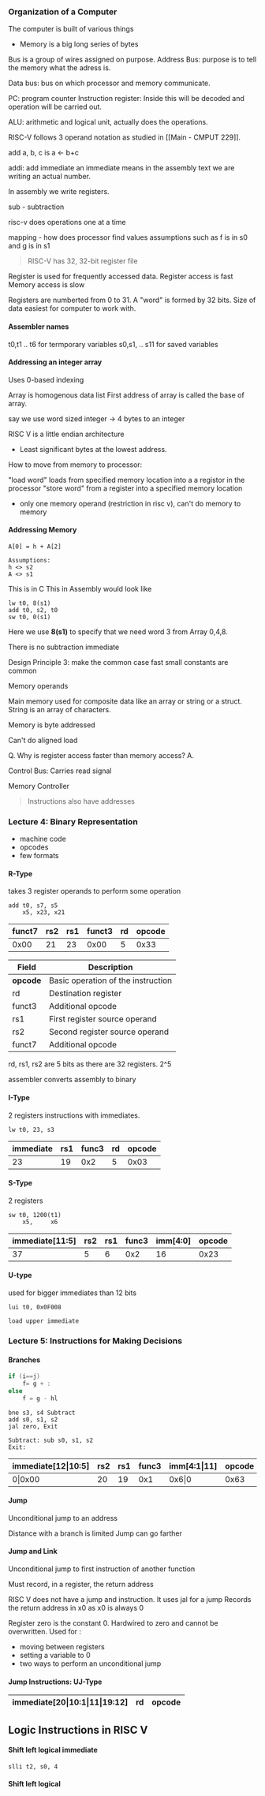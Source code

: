 
### Organization of a Computer

The computer is built of various things

- Memory is a big long series of bytes

Bus is a group of wires assigned on purpose.
Address Bus: purpose is to tell the memory what the adress is.

Data bus: bus on which processor and memory communicate.

PC: program counter
Instruction register: Inside this will be decoded and operation will be carried out.

ALU: arithmetic and logical unit, actually does the operations.

RISC-V follows 3 operand notation as studied in [[Main - CMPUT 229]].

add a, b, c is a <- b+c

addi: add immediate
an immediate means in the assembly text we are writing an actual number.

In assembly we write registers. 

sub - subtraction

risc-v does operations one at a time

mapping - how does processor find values
assumptions such as f is in s0 and g is in s1

> RISC-V has 32, 32-bit register file

Register is used for frequently accessed data.
Register access is fast
Memory access is slow

Registers are numberted from 0 to 31.
A "word" is formed by 32 bits. Size of data easiest for computer to work with.

#### Assembler names

t0,t1 .. t6 for termporary variables
s0,s1, .. s11 for saved variables

#### Addressing an integer array

Uses 0-based indexing

Array is homogenous data list
First address of array is called the base of array.

say we use word sized integer -> 4 bytes to an integer

RISC V is a little endian architecture
- Least significant bytes at the lowest address.

How to move from memory to processor: 

"load word" loads from specified memory location into a a registor in the processor
"store word" from a register into a specified memory location

- only one memory operand (restriction in risc v), can't do memory to memory

#### Addressing Memory

```
A[0] = h + A[2]

Assumptions:
h <> s2
A <> s1
```

This is in C
This in Assembly would look like

```
lw t0, 8(s1) 
add t0, s2, t0
sw t0, 0(s1)
```

Here we use **8(s1)** to specify that we need word 3 from Array 0,4,8.

There is no subtraction immediate

Design Principle 3: make the common case fast
small constants are common

Memory operands

Main memory used for composite data like an array or string or a struct.
String is an array of characters.

Memory is byte addressed

Can't do aligned load

Q. Why is register access faster than memory access?
A.

Control Bus: 
Carries read signal 

Memory Controller

> Instructions also have addresses

### Lecture 4: Binary Representation

- machine code
- opcodes
- few formats

#### R-Type 

takes 3 register operands to perform some operation

```
add t0, s7, s5 
	x5, x23, x21
```

|funct7|rs2|rs1|funct3|rd|opcode|
|---|---|---|---|---|---|
|0x00|21|23|0x00|5|0x33|

| Field  | Description                 |
|--------|-----------------------------|
| **opcode** | Basic operation of the instruction |
| rd     | Destination register        |
| funct3 | Additional opcode           |
| rs1    | First register source operand |
| rs2    | Second register source operand |
| funct7 | Additional opcode           |

rd, rs1, rs2 are 5 bits as there are 32 registers. 2^5

assembler converts assembly to binary

#### I-Type

2 registers
instructions with immediates.

```
lw t0, 23, s3
```

|immediate|rs1|func3|rd|opcode|
|---|---|---|---|---|
|23|19|0x2|5|0x03|


#### S-Type

2 registers

```
sw t0, 1200(t1)
	x5,     x6
```

|immediate[11:5]|rs2|rs1|func3|imm[4:0]|opcode|
|---|---|---|---|---|---|
|37|5|6|0x2|16|0x23|


#### U-type

used for bigger immediates than 12 bits

```
lui t0, 0x0F008

load upper immediate
```

### Lecture 5: Instructions for Making Decisions

#### Branches 

```C
if (i==j)
	f= g + :
else
	f = g - hl 
```

```
bne s3, s4 Subtract
add s0, s1, s2
jal zero, Exit

Subtract: sub s0, s1, s2
Exit: 
```

|immediate[12\|10:5]|rs2|rs1|func3|imm[4:1\|11]|opcode|
|---|---|---|---|---|---|
|0\|0x00|20|19|0x1|0x6\|0|0x63|

#### Jump

Unconditional jump to an address

Distance with a branch is limited 
Jump can go farther

#### Jump and Link

Unconditional jump to first instruction of another function

Must record, in a register, the return address

RISC V does not have a jump and instruction. It uses jal for a jump 
Records the return address in x0 as x0 is always 0

Register zero is the constant 0. Hardwired to zero and cannot be overwritten.
Used for : 
- moving between registers
- setting a variable to 0
- two ways to perform an unconditional jump

#### Jump Instructions: UJ-Type


|immediate[20\|10:1\|11\|19:12]|rd|opcode|
|---|---|---|


## Logic Instructions in RISC V

#### Shift left logical immediate

```
slli t2, s0, 4
```

#### Shift left logical
